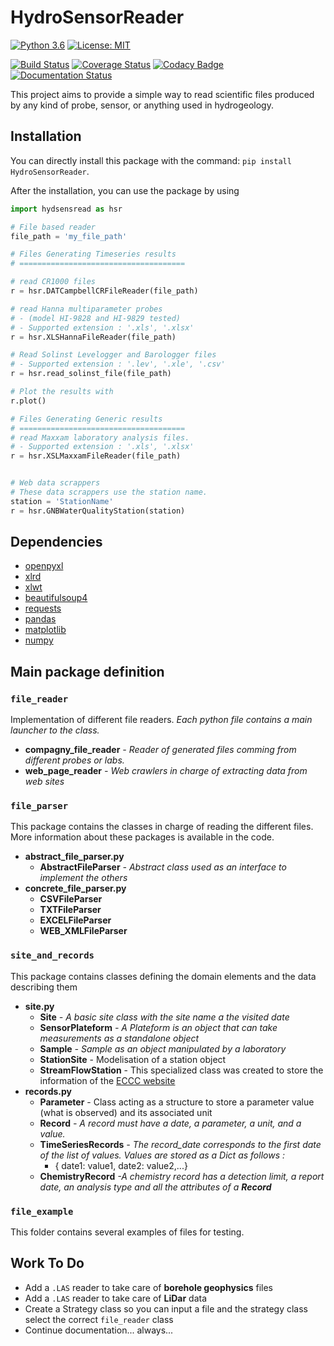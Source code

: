 # HydroSensorReader


[![Python 3.6](https://img.shields.io/badge/python-3.6-blue.svg)](https://www.python.org/downloads/release/python-360/)
[![License: MIT](https://img.shields.io/badge/License-MIT-yellow.svg)](https://opensource.org/licenses/MIT)

[![Build Status](https://travis-ci.org/cgq-qgc/HydroSensorReader.svg?branch=master)](https://travis-ci.org/cgq-qgc/HydroSensorReader)
[![Coverage Status](https://coveralls.io/repos/github/cgq-qgc/HydroSensorReader/badge.svg)](https://coveralls.io/github/cgq-qgc/HydroSensorReader)
[![Codacy Badge](https://api.codacy.com/project/badge/Grade/f305b1763bf647c0b7342e4699c5f5db)](https://www.codacy.com/app/jnsebgosselin/HydroSensorReader?utm_source=github.com&amp;utm_medium=referral&amp;utm_content=cgq-qgc/HydroSensorReader&amp;utm_campaign=Badge_Grade)
[![Documentation Status](https://readthedocs.org/projects/hydrosensorreader/badge/?version=latest)](http://hydrosensorreader.readthedocs.io/en/latest/?badge=latest)


This project aims to provide a simple way to read scientific files produced by
any kind of probe, sensor, or anything used in hydrogeology.

## Installation

You can directly install this package with the command:
`pip install HydroSensorReader`.

After the installation, you can use the package by using 
```python
import hydsensread as hsr

# File based reader
file_path = 'my_file_path'

# Files Generating Timeseries results
# =====================================

# read CR1000 files
r = hsr.DATCampbellCRFileReader(file_path)

# read Hanna multiparameter probes 
# - (model HI-9828 and HI-9829 tested)
# - Supported extension : '.xls', '.xlsx'
r = hsr.XLSHannaFileReader(file_path)

# Read Solinst Levelogger and Barologger files
# - Supported extension : '.lev', '.xle', '.csv'
r = hsr.read_solinst_file(file_path)

# Plot the results with
r.plot()

# Files Generating Generic results
# =====================================
# read Maxxam laboratory analysis files.
# - Supported extension : '.xls', '.xlsx'
r = hsr.XSLMaxxamFileReader(file_path)


# Web data scrappers 
# These data scrappers use the station name.
station = 'StationName'
r = hsr.GNBWaterQualityStation(station)
```


## Dependencies

- [openpyxl](https://openpyxl.readthedocs.io/en/default/)
- [xlrd](http://www.python-excel.org/)
- [xlwt](http://www.python-excel.org/)
- [beautifulsoup4](https://www.crummy.com/software/BeautifulSoup/)
- [requests](http://docs.python-requests.org/en/master/)
- [pandas](https://pandas.pydata.org/)
- [matplotlib](https://matplotlib.org/)
- [numpy](http://www.numpy.org/)



## Main package definition

### `file_reader`

Implementation of different file readers.
_Each python file contains a main launcher to the class._

* __compagny_file_reader__
_- Reader of generated files comming from different probes or labs._
* __web_page_reader__
_- Web crawlers in charge of extracting data from web sites_

### `file_parser`


This package contains the classes in charge of reading the different files.
More information about these packages is available in the code.
* __abstract_file_parser.py__
    * __AbstractFileParser__
    _- Abstract class used as an interface to implement the others_
* __concrete_file_parser.py__
    * __CSVFileParser__
    * __TXTFileParser__
    * __EXCELFileParser__
    * __WEB_XMLFileParser__

### `site_and_records`

This package contains classes defining the domain elements and the data describing them
* __site.py__
    * __Site__
        _- A basic site class with the site name a the visited date_
    * __SensorPlateform__
        _- A Plateform is an object that can take measurements as a standalone object_
    * __Sample__
        _- Sample as an object manipulated by a laboratory_
    * __StationSite__ - Modelisation of a station object
    * __StreamFlowStation__ - This specialized class was created to store the information of the [ECCC website](http://climate.weather.gc.ca/historical_data/search_historic_data_e.html)
* __records.py__
    * __Parameter__ - Class acting as a structure to store a parameter value (what is observed) and its associated unit
    * __Record__ 
    _- A record must have a date, a parameter, a unit, and a value._
    * __TimeSeriesRecords__ 
    _- The record_date corresponds to the first date of the list of values. Values are stored as a Dict as follows :_
        - { date1: value1, date2: value2,...}
    * __ChemistryRecord__
    _-A chemistry record has a detection limit, a report date, an analysis type and all the attributes of a __Record___
        
### `file_example`


This folder contains several examples of files for testing.
    
    
## Work To Do

-   Add a `.LAS` reader to take care of __borehole geophysics__ files
-   Add a `.LAS` reader to take care of __LiDar__ data
-   Create a Strategy class so you can input a file and the strategy class select the correct `file_reader` class
-   Continue documentation... always...

    

   
